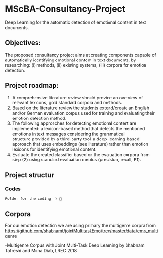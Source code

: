 # MScBA-Consultancy-Project
Deep Learning for the automatic detection of emotional content in text documents.

## Objectives:

The proposed consultancy project aims at creating components capable of automatically identifying
emotional content in text documents, by researching:
    (i) methods, 
    (ii) existing systems,
    (iii) corpora for emotion detection. 
    
## Project roadmap:

1.  A comprehensive literature review should provide an overview of relevant lexicons, gold standard corpora and methods.
2.  Based on the literature review the students extend/create an English and/or German evaluation corpus 
    used for training and evaluating  their emotion detection method.
3.  The following approaches for detecting emotional content are implemented:
  a lexicon-based method that detects the mentioned emotions in text messages considering the grammatical <br/> structure provided by a third-party tool.
  a deep-learning-based approach that uses embeddings (see literature) 
    rather than emotion lexicons for identifying emotional content.
4.  Evaluate the created classifier based on the evaluation corpora from step (2) 
    using standard evaluation metrics (precision, recall, F1).
    
## Project structur
### Codes
    Folder for the coding :) 🤩


## Corpora
For our emotion detection we are using primary the multigenre corpra from https://github.com/shabnamt/jointMultitaskEmo/tree/master/data/emo_multigenre

-Multigenre Corpus with Joint Multi-Task Deep Learning by Shabnam Tafreshi and Mona Diab, LREC 2018
  
